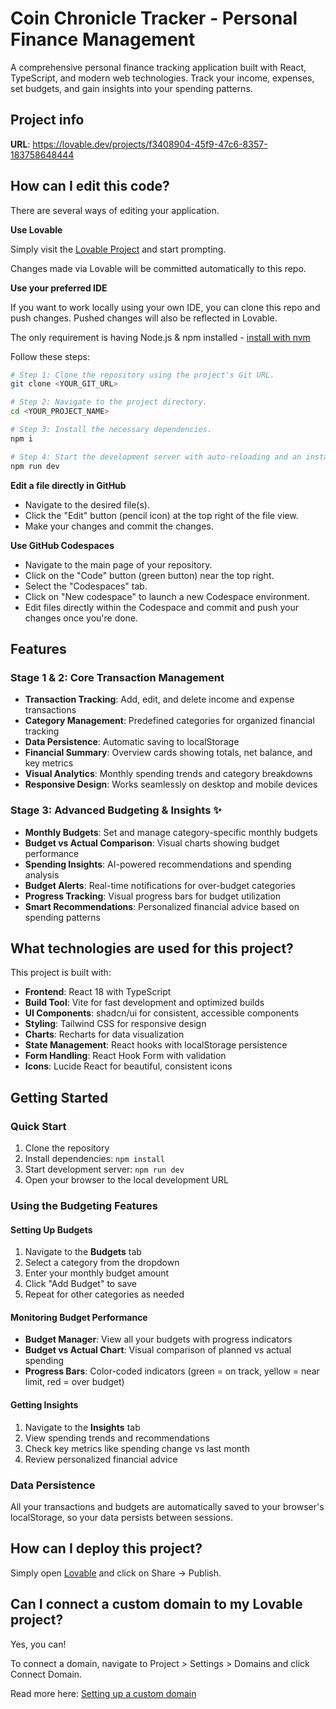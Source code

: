 # Coin Chronicle Tracker - Personal Finance Management

A comprehensive personal finance tracking application built with React, TypeScript, and modern web technologies. Track your income, expenses, set budgets, and gain insights into your spending patterns.

## Project info

**URL**: https://lovable.dev/projects/f3408904-45f9-47c6-8357-183758648444

## How can I edit this code?

There are several ways of editing your application.

**Use Lovable**

Simply visit the [Lovable Project](https://lovable.dev/projects/f3408904-45f9-47c6-8357-183758648444) and start prompting.

Changes made via Lovable will be committed automatically to this repo.

**Use your preferred IDE**

If you want to work locally using your own IDE, you can clone this repo and push changes. Pushed changes will also be reflected in Lovable.

The only requirement is having Node.js & npm installed - [install with nvm](https://github.com/nvm-sh/nvm#installing-and-updating)

Follow these steps:

```sh
# Step 1: Clone the repository using the project's Git URL.
git clone <YOUR_GIT_URL>

# Step 2: Navigate to the project directory.
cd <YOUR_PROJECT_NAME>

# Step 3: Install the necessary dependencies.
npm i

# Step 4: Start the development server with auto-reloading and an instant preview.
npm run dev
```

**Edit a file directly in GitHub**

- Navigate to the desired file(s).
- Click the "Edit" button (pencil icon) at the top right of the file view.
- Make your changes and commit the changes.

**Use GitHub Codespaces**

- Navigate to the main page of your repository.
- Click on the "Code" button (green button) near the top right.
- Select the "Codespaces" tab.
- Click on "New codespace" to launch a new Codespace environment.
- Edit files directly within the Codespace and commit and push your changes once you're done.

## Features

### Stage 1 & 2: Core Transaction Management
- **Transaction Tracking**: Add, edit, and delete income and expense transactions
- **Category Management**: Predefined categories for organized financial tracking
- **Data Persistence**: Automatic saving to localStorage
- **Financial Summary**: Overview cards showing totals, net balance, and key metrics
- **Visual Analytics**: Monthly spending trends and category breakdowns
- **Responsive Design**: Works seamlessly on desktop and mobile devices

### Stage 3: Advanced Budgeting & Insights ✨
- **Monthly Budgets**: Set and manage category-specific monthly budgets
- **Budget vs Actual Comparison**: Visual charts showing budget performance
- **Spending Insights**: AI-powered recommendations and spending analysis
- **Budget Alerts**: Real-time notifications for over-budget categories
- **Progress Tracking**: Visual progress bars for budget utilization
- **Smart Recommendations**: Personalized financial advice based on spending patterns

## What technologies are used for this project?

This project is built with:

- **Frontend**: React 18 with TypeScript
- **Build Tool**: Vite for fast development and optimized builds
- **UI Components**: shadcn/ui for consistent, accessible components
- **Styling**: Tailwind CSS for responsive design
- **Charts**: Recharts for data visualization
- **State Management**: React hooks with localStorage persistence
- **Form Handling**: React Hook Form with validation
- **Icons**: Lucide React for beautiful, consistent icons

## Getting Started

### Quick Start
1. Clone the repository
2. Install dependencies: `npm install`
3. Start development server: `npm run dev`
4. Open your browser to the local development URL

### Using the Budgeting Features

#### Setting Up Budgets
1. Navigate to the **Budgets** tab
2. Select a category from the dropdown
3. Enter your monthly budget amount
4. Click "Add Budget" to save
5. Repeat for other categories as needed

#### Monitoring Budget Performance
- **Budget Manager**: View all your budgets with progress indicators
- **Budget vs Actual Chart**: Visual comparison of planned vs actual spending
- **Progress Bars**: Color-coded indicators (green = on track, yellow = near limit, red = over budget)

#### Getting Insights
1. Navigate to the **Insights** tab
2. View spending trends and recommendations
3. Check key metrics like spending change vs last month
4. Review personalized financial advice

### Data Persistence
All your transactions and budgets are automatically saved to your browser's localStorage, so your data persists between sessions.

## How can I deploy this project?

Simply open [Lovable](https://lovable.dev/projects/f3408904-45f9-47c6-8357-183758648444) and click on Share -> Publish.

## Can I connect a custom domain to my Lovable project?

Yes, you can!

To connect a domain, navigate to Project > Settings > Domains and click Connect Domain.

Read more here: [Setting up a custom domain](https://docs.lovable.dev/tips-tricks/custom-domain#step-by-step-guide)
